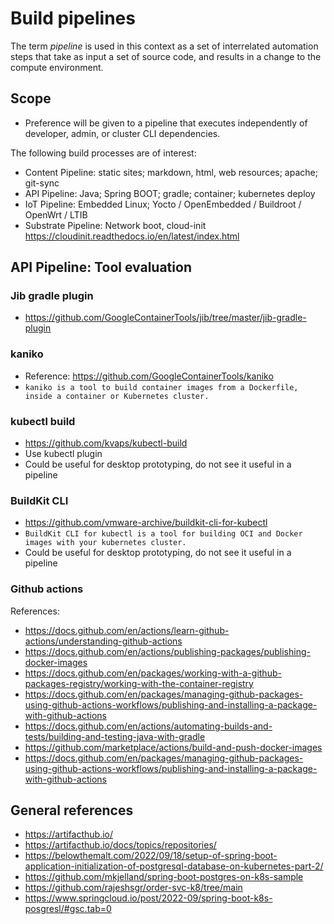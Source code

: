 # Build pipelines

The term *pipeline* is used in this context as a set of interrelated automation steps that take as input a set of source code, and results in a change to the compute environment.

## Scope

- Preference will be given to a pipeline that executes independently of developer, admin, or cluster CLI dependencies.

The following build processes are of interest:

- Content Pipeline: static sites; markdown, html, web resources; apache; git-sync
- API Pipeline: Java; Spring BOOT; gradle; container; kubernetes deploy
- IoT Pipeline: Embedded Linux; Yocto / OpenEmbedded / Buildroot / OpenWrt / LTIB
- Substrate Pipeline: Network boot, cloud-init <https://cloudinit.readthedocs.io/en/latest/index.html>

## API Pipeline: Tool evaluation

### Jib gradle plugin

- <https://github.com/GoogleContainerTools/jib/tree/master/jib-gradle-plugin>

### kaniko

- Reference: <https://github.com/GoogleContainerTools/kaniko>
- `kaniko is a tool to build container images from a Dockerfile, inside a container or Kubernetes cluster.`

### kubectl build

- <https://github.com/kvaps/kubectl-build>
- Use kubectl plugin
- Could be useful for desktop prototyping, do not see it useful in a pipeline

### BuildKit CLI

- <https://github.com/vmware-archive/buildkit-cli-for-kubectl>
- `BuildKit CLI for kubectl is a tool for building OCI and Docker images with your kubernetes cluster.`
- Could be useful for desktop prototyping, do not see it useful in a pipeline

### Github actions

References:

- <https://docs.github.com/en/actions/learn-github-actions/understanding-github-actions>
- <https://docs.github.com/en/actions/publishing-packages/publishing-docker-images> 
- <https://docs.github.com/en/packages/working-with-a-github-packages-registry/working-with-the-container-registry>
- <https://docs.github.com/en/packages/managing-github-packages-using-github-actions-workflows/publishing-and-installing-a-package-with-github-actions>
- <https://docs.github.com/en/actions/automating-builds-and-tests/building-and-testing-java-with-gradle>
- <https://github.com/marketplace/actions/build-and-push-docker-images>
- <https://docs.github.com/en/packages/managing-github-packages-using-github-actions-workflows/publishing-and-installing-a-package-with-github-actions>


## General references

- <https://artifacthub.io/>
- <https://artifacthub.io/docs/topics/repositories/>
- <https://belowthemalt.com/2022/09/18/setup-of-spring-boot-application-initialization-of-postgresql-database-on-kubernetes-part-2/>
- <https://github.com/mkjelland/spring-boot-postgres-on-k8s-sample>
- <https://github.com/rajeshsgr/order-svc-k8/tree/main>
- <https://www.springcloud.io/post/2022-09/spring-boot-k8s-posgresl/#gsc.tab=0>
